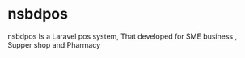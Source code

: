 # nsbdpos
nsbdpos Is a Laravel pos system, That developed for SME business , Supper shop and Pharmacy 
